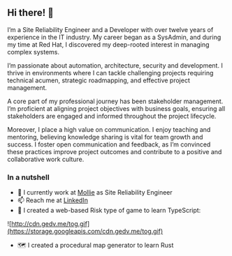 ## Hi there! 👋

I’m a Site Reliability Engineer and a Developer with over twelve years of experience in the IT industry. My career began as a SysAdmin, and during my time at Red Hat, I discovered my deep-rooted interest in managing complex systems.

I’m passionate about automation, architecture, security and development. I thrive in environments where I can tackle challenging projects requiring technical acumen, strategic roadmapping, and effective project management.

A core part of my professional journey has been stakeholder management. I’m proficient at aligning project objectives with business goals, ensuring all stakeholders are engaged and informed throughout the project lifecycle.

Moreover, I place a high value on communication. I enjoy teaching and mentoring, believing knowledge sharing is vital for team growth and success. I foster open communication and feedback, as I’m convinced these practices improve project outcomes and contribute to a positive and collaborative work culture.

### In a nutshell

- 🔭 I currently work at [Mollie](https://www.mollie.com/en) as Site Reliability Engineer
- 📫 Reach me at [LinkedIn](https://www.linkedin.com/in/gedurandvadas/)
- 🎴 I created a web-based Risk type of game to learn TypeScript:

![http://cdn.gedv.me/tog.gif](https://storage.googleapis.com/cdn.gedv.me/tog.gif)

- 🗺 I created a procedural map generator to learn Rust

